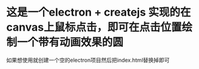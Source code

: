 # 这是一个electron + createjs 实现的在canvas上鼠标点击，即可在点击位置绘制一个带有动画效果的圆

如果想使用就创建一个空的electron项目然后把index.html替换掉即可